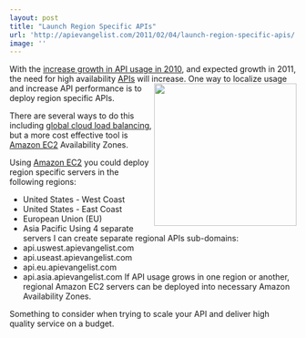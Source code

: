 ```yaml
---
layout: post
title: "Launch Region Specific APIs"
url: 'http://apievangelist.com/2011/02/04/launch-region-specific-apis/'
image: ''
---
```


With the [increase growth in API usage in 2010][1], and expected growth in 2011, the need for high availability [APIs][2] will increase. <img class="c1" src="http://kinlane-productions.s3.amazonaws.com/global-regional-api.jpg" alt="" width="250" align="right" /> One way to localize usage and increase API performance is to deploy region specific APIs.

There are several ways to do this including [global cloud load balancing][3], but a more cost effective tool is [Amazon EC2][4] Availability Zones.

Using [Amazon EC2][4] you could deploy region specific servers in the following regions:

  * United States - West Coast
  * United States - East Coast
  * European Union (EU)
  * Asia Pacific
Using 4 separate servers I can create separate regional APIs sub-domains:
  * api.uswest.apievangelist.com
  * api.useast.apievangelist.com
  * api.eu.apievangelist.com
  * api.asia.apievangelist.com
If API usage grows in one region or another, regional Amazon EC2 servers can be deployed into necessary Amazon Availability Zones.

Something to consider when trying to scale your API and deliver high quality service on a budget.

   [1]: http://blog.programmableweb.com/2011/01/03/api-growth-doubles-in-2010-social-and-mobile-are-trends/
   [2]: http://www.apievangelist.com/
   [3]: http://www.kinlane.com/2010/07/zeus-cloud-software/
   [4]: http://www.kinlane.com/category/amazon/amazon-ec2/
